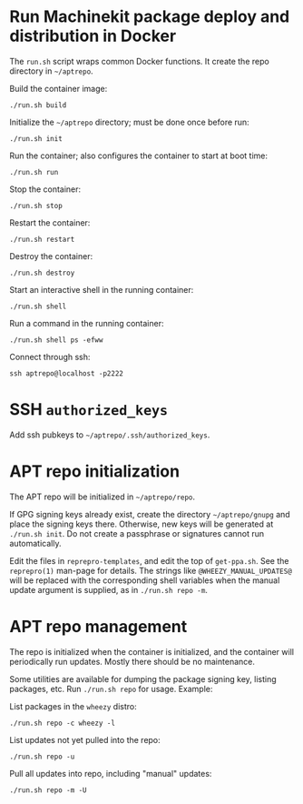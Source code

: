 # Run Machinekit package deploy and distribution in Docker

The `run.sh` script wraps common Docker functions.  It create the repo
directory in `~/aptrepo`.

Build the container image:

    ./run.sh build

Initialize the `~/aptrepo` directory; must be done once before run:

	./run.sh init

Run the container; also configures the container to start at boot
time:

    ./run.sh run

Stop the container:

	./run.sh stop

Restart the container:

	./run.sh restart

Destroy the container:

	./run.sh destroy

Start an interactive shell in the running container:

	./run.sh shell

Run a command in the running container:

	./run.sh shell ps -efww

Connect through ssh:

    ssh aptrepo@localhost -p2222

# SSH `authorized_keys`

Add ssh pubkeys to `~/aptrepo/.ssh/authorized_keys`.

# APT repo initialization

The APT repo will be initialized in `~/aptrepo/repo`.

If GPG signing keys already exist, create the directory
`~/aptrepo/gnupg` and place the signing keys there.  Otherwise, new
keys will be generated at `./run.sh init`.  Do not create a passphrase
or signatures cannot run automatically.

Edit the files in `reprepro-templates`, and edit the top of
`get-ppa.sh`.  See the `reprepro(1)` man-page for details.  The
strings like `@WHEEZY_MANUAL_UPDATES@` will be replaced with the
corresponding shell variables when the manual update argument is
supplied, as in `./run.sh repo -m`.

# APT repo management

The repo is initialized when the container is initialized, and the
container will periodically run updates.  Mostly there should be no
maintenance.

Some utilities are available for dumping the package signing key,
listing packages, etc.  Run `./run.sh repo` for usage.  Example:

List packages in the `wheezy` distro:

    ./run.sh repo -c wheezy -l

List updates not yet pulled into the repo:

    ./run.sh repo -u

Pull all updates into repo, including "manual" updates:

    ./run.sh repo -m -U
